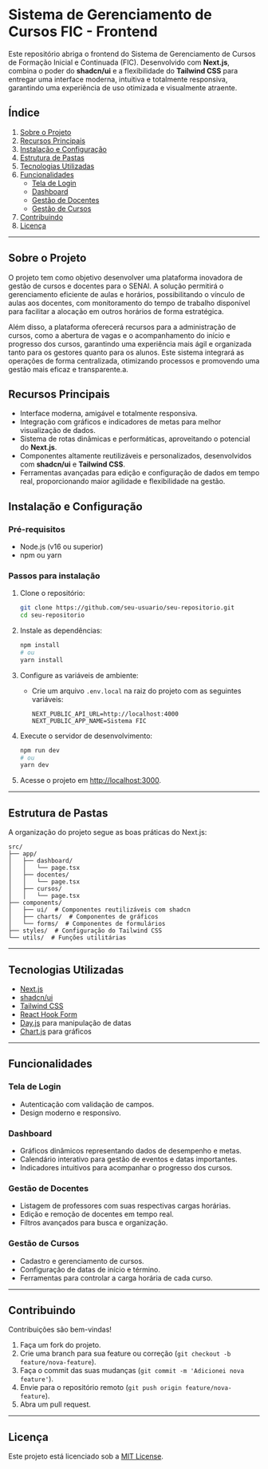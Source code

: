 # **Sistema de Gerenciamento de Cursos FIC - Frontend**

Este repositório abriga o frontend do Sistema de Gerenciamento de Cursos de Formação Inicial e Continuada (FIC). Desenvolvido com **Next.js**, combina o poder do **shadcn/ui** e a flexibilidade do **Tailwind CSS** para entregar uma interface moderna, intuitiva e totalmente responsiva, garantindo uma experiência de uso otimizada e visualmente atraente.

## **Índice**

1. [Sobre o Projeto](#sobre-o-projeto)
2. [Recursos Principais](#recursos-principais)
3. [Instalação e Configuração](#instalação-e-configuração)
4. [Estrutura de Pastas](#estrutura-de-pastas)
5. [Tecnologias Utilizadas](#tecnologias-utilizadas)
6. [Funcionalidades](#funcionalidades)
   - [Tela de Login](#tela-de-login)
   - [Dashboard](#dashboard)
   - [Gestão de Docentes](#gestão-de-docentes)
   - [Gestão de Cursos](#gestão-de-cursos)
7. [Contribuindo](#contribuindo)
8. [Licença](#licença)

---

## **Sobre o Projeto**

O projeto tem como objetivo desenvolver uma plataforma inovadora de gestão de cursos e docentes para o SENAI. A solução permitirá o gerenciamento eficiente de aulas e horários, possibilitando o vínculo de aulas aos docentes, com monitoramento do tempo de trabalho disponível para facilitar a alocação em outros horários de forma estratégica.

Além disso, a plataforma oferecerá recursos para a administração de cursos, como a abertura de vagas e o acompanhamento do início e progresso dos cursos, garantindo uma experiência mais ágil e organizada tanto para os gestores quanto para os alunos. Este sistema integrará as operações de forma centralizada, otimizando processos e promovendo uma gestão mais eficaz e transparente.a.

## **Recursos Principais**

- Interface moderna, amigável e totalmente responsiva.  
- Integração com gráficos e indicadores de metas para melhor visualização de dados.  
- Sistema de rotas dinâmicas e performáticas, aproveitando o potencial do **Next.js**.  
- Componentes altamente reutilizáveis e personalizados, desenvolvidos com **shadcn/ui** e **Tailwind CSS**.  
- Ferramentas avançadas para edição e configuração de dados em tempo real, proporcionando maior agilidade e flexibilidade na gestão.  

## **Instalação e Configuração**

### **Pré-requisitos**

- Node.js (v16 ou superior)
- npm ou yarn

### **Passos para instalação**

1. Clone o repositório:
   ```bash
   git clone https://github.com/seu-usuario/seu-repositorio.git
   cd seu-repositorio
   ```
2. Instale as dependências:
   ```bash
   npm install
   # ou
   yarn install
   ```
3. Configure as variáveis de ambiente:

   - Crie um arquivo `.env.local` na raiz do projeto com as seguintes variáveis:
     ```env
     NEXT_PUBLIC_API_URL=http://localhost:4000
     NEXT_PUBLIC_APP_NAME=Sistema FIC
     ```

4. Execute o servidor de desenvolvimento:
   ```bash
   npm run dev
   # ou
   yarn dev
   ```
5. Acesse o projeto em [http://localhost:3000](http://localhost:3000).

---

## **Estrutura de Pastas**

A organização do projeto segue as boas práticas do Next.js:

```plaintext
src/
├── app/
│   ├── dashboard/
│   │   └── page.tsx
│   ├── docentes/
│   │   └── page.tsx
│   ├── cursos/
│   │   └── page.tsx
├── components/
│   ├── ui/  # Componentes reutilizáveis com shadcn
│   ├── charts/  # Componentes de gráficos
│   └── forms/  # Componentes de formulários
├── styles/  # Configuração do Tailwind CSS
└── utils/  # Funções utilitárias
```

---

## **Tecnologias Utilizadas**

- [Next.js](https://nextjs.org/)
- [shadcn/ui](https://ui.shadcn.dev/)
- [Tailwind CSS](https://tailwindcss.com/)
- [React Hook Form](https://react-hook-form.com/)
- [Day.js](https://day.js.org/) para manipulação de datas
- [Chart.js](https://www.chartjs.org/) para gráficos

---

## **Funcionalidades**

### **Tela de Login**

- Autenticação com validação de campos.
- Design moderno e responsivo.

### **Dashboard**

- Gráficos dinâmicos representando dados de desempenho e metas.
- Calendário interativo para gestão de eventos e datas importantes.
- Indicadores intuitivos para acompanhar o progresso dos cursos.

### **Gestão de Docentes**

- Listagem de professores com suas respectivas cargas horárias.
- Edição e remoção de docentes em tempo real.
- Filtros avançados para busca e organização.

### **Gestão de Cursos**

- Cadastro e gerenciamento de cursos.
- Configuração de datas de início e término.
- Ferramentas para controlar a carga horária de cada curso.

---

## **Contribuindo**

Contribuições são bem-vindas!

1. Faça um fork do projeto.
2. Crie uma branch para sua feature ou correção (`git checkout -b feature/nova-feature`).
3. Faça o commit das suas mudanças (`git commit -m 'Adicionei nova feature'`).
4. Envie para o repositório remoto (`git push origin feature/nova-feature`).
5. Abra um pull request.

---

## **Licença**

Este projeto está licenciado sob a [MIT License](./LICENSE).
